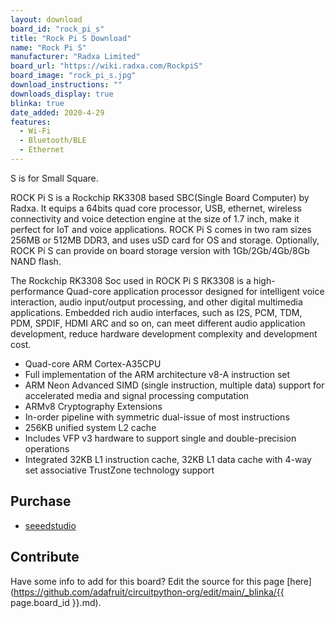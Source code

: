 ```yaml
---
layout: download
board_id: "rock_pi_s"
title: "Rock Pi S Download"
name: "Rock Pi S"
manufacturer: "Radxa Limited"
board_url: "https://wiki.radxa.com/RockpiS"
board_image: "rock_pi_s.jpg"
download_instructions: ""
downloads_display: true
blinka: true
date_added: 2020-4-29
features:
  - Wi-Fi
  - Bluetooth/BLE
  - Ethernet
---
```


S is for Small Square.

ROCK Pi S is a Rockchip RK3308 based SBC(Single Board Computer) by Radxa. It equips a 64bits quad core processor, USB, ethernet, wireless connectivity and voice detection engine at the size of 1.7 inch, make it perfect for IoT and voice applications. ROCK Pi S comes in two ram sizes 256MB or 512MB DDR3, and uses uSD card for OS and storage. Optionally, ROCK Pi S can provide on board storage version with 1Gb/2Gb/4Gb/8Gb NAND flash.

The Rockchip RK3308 Soc used in ROCK Pi S RK3308 is a high-performance Quad-core application processor designed for intelligent voice interaction, audio input/output processing, and other digital multimedia applications. Embedded rich audio interfaces, such as I2S, PCM, TDM, PDM, SPDIF, HDMI ARC and so on, can meet different audio application development, reduce hardware development complexity and development cost.

 * Quad-core ARM Cortex-A35CPU
 * Full implementation of the ARM architecture v8-A instruction set
 * ARM Neon Advanced SIMD (single instruction, multiple data) support for accelerated media and signal processing computation
 * ARMv8 Cryptography Extensions
 * In-order pipeline with symmetric dual-issue of most instructions
 * 256KB unified system L2 cache
 * Includes VFP v3 hardware to support single and double-precision operations
 * Integrated 32KB L1 instruction cache, 32KB L1 data cache with 4-way set associative
TrustZone technology support

## Purchase
 * [seeedstudio](https://www.seeedstudio.com/ROCK-PI-S-Mini-Computer-with-Rockchip-RK3308-512MB-RAM-4Gb-NAND-Flash-p-4282.html)

## Contribute

Have some info to add for this board? Edit the source for this page [here](https://github.com/adafruit/circuitpython-org/edit/main/_blinka/{{ page.board_id }}.md).
